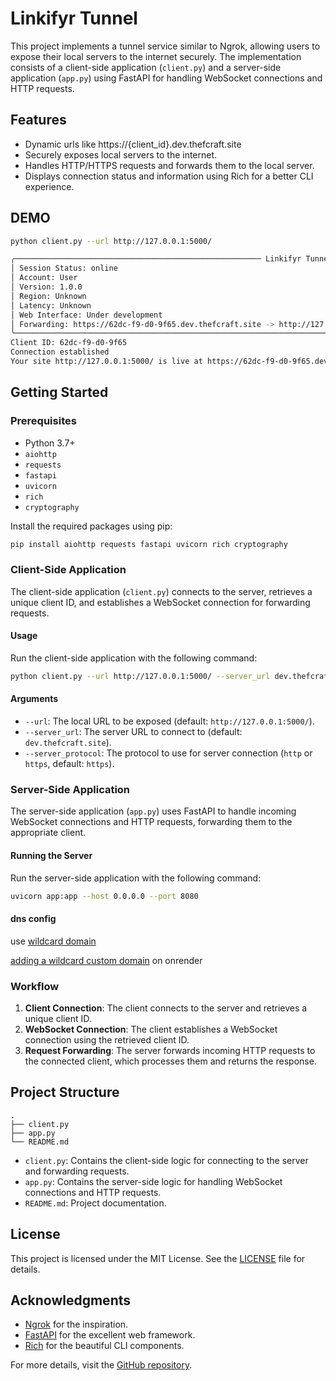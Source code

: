 # Linkifyr Tunnel

This project implements a tunnel service similar to Ngrok, allowing users to expose their local servers to the internet securely. The implementation consists of a client-side application (`client.py`) and a server-side application (`app.py`) using FastAPI for handling WebSocket connections and HTTP requests.

## Features

- Dynamic urls like https://{client_id}.dev.thefcraft.site
- Securely exposes local servers to the internet.
- Handles HTTP/HTTPS requests and forwards them to the local server.
- Displays connection status and information using Rich for a better CLI experience.

## DEMO
```bash
python client.py --url http://127.0.0.1:5000/
```
```bash
╭─────────────────────────────────────────────────────── Linkifyr Tunnel ──────────────────────────────────────────────────────────╮
│ Session Status: online                                                                                                           │
│ Account: User                                                                                                                    │
│ Version: 1.0.0                                                                                                                   │
│ Region: Unknown                                                                                                                  │
│ Latency: Unknown                                                                                                                 │
│ Web Interface: Under development                                                                                                 │
│ Forwarding: https://62dc-f9-d0-9f65.dev.thefcraft.site -> http://127.0.0.1:5000/                                                 │
╰──────────────────────────────────────────────────────────────────────────────────────────────────────────────────────────────────╯
Client ID: 62dc-f9-d0-9f65
Connection established
Your site http://127.0.0.1:5000/ is live at https://62dc-f9-d0-9f65.dev.thefcraft.site
```

## Getting Started

### Prerequisites

- Python 3.7+
- `aiohttp`
- `requests`
- `fastapi`
- `uvicorn`
- `rich`
- `cryptography`

Install the required packages using pip:

```bash
pip install aiohttp requests fastapi uvicorn rich cryptography
```

### Client-Side Application

The client-side application (`client.py`) connects to the server, retrieves a unique client ID, and establishes a WebSocket connection for forwarding requests.

#### Usage

Run the client-side application with the following command:

```bash
python client.py --url http://127.0.0.1:5000/ --server_url dev.thefcraft.site --server_protocol https
```

#### Arguments

- `--url`: The local URL to be exposed (default: `http://127.0.0.1:5000/`).
- `--server_url`: The server URL to connect to (default: `dev.thefcraft.site`).
- `--server_protocol`: The protocol to use for server connection (`http` or `https`, default: `https`).

### Server-Side Application

The server-side application (`app.py`) uses FastAPI to handle incoming WebSocket connections and HTTP requests, forwarding them to the appropriate client.

#### Running the Server

Run the server-side application with the following command:

```bash
uvicorn app:app --host 0.0.0.0 --port 8080
```

#### dns config

use [wildcard domain](https://developers.cloudflare.com/dns/manage-dns-records/reference/wildcard-dns-records/)

[adding a wildcard custom domain](https://docs.render.com/custom-domains#adding-a-wildcard-custom-domain) on onrender

### Workflow

1. **Client Connection**: The client connects to the server and retrieves a unique client ID.
2. **WebSocket Connection**: The client establishes a WebSocket connection using the retrieved client ID.
3. **Request Forwarding**: The server forwards incoming HTTP requests to the connected client, which processes them and returns the response.

## Project Structure

```
.
├── client.py
├── app.py
└── README.md
```

- `client.py`: Contains the client-side logic for connecting to the server and forwarding requests.
- `app.py`: Contains the server-side logic for handling WebSocket connections and HTTP requests.
- `README.md`: Project documentation.

## License

This project is licensed under the MIT License. See the [LICENSE](LICENSE) file for details.

## Acknowledgments

- [Ngrok](https://ngrok.com/) for the inspiration.
- [FastAPI](https://fastapi.tiangolo.com/) for the excellent web framework.
- [Rich](https://github.com/Textualize/rich) for the beautiful CLI components.

For more details, visit the [GitHub repository](https://github.com/thefcraft/PortForwardPy).
